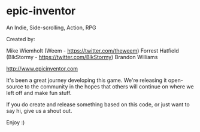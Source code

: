 epic-inventor
=============

An Indie, Side-scrolling, Action, RPG

Created by:

Mike Wiemholt (Weem - https://twitter.com/theweem)
Forrest Hatfield (BlkStormy - https://twitter.com/BlkStormy)
Brandon Williams

http://www.epicinventor.com

It's been a great journey developing this game.  We're releasing it open-source
to the community in the hopes that others will continue on where we left off
and make fun stuff.

If you do create and release something based on this code, or just want to
say hi, give us a shout out.

Enjoy :)